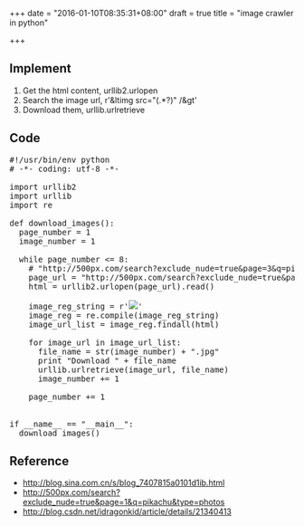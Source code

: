 +++
date = "2016-01-10T08:35:31+08:00"
draft = true
title = "image crawler in python"

+++



## Implement 

1. Get the html content, urllib2.urlopen
2. Search the image url, r'&ltimg src="(.*?)" /&gt'
3. Download them, urllib.urlretrieve

## Code
<pre>
#!/usr/bin/env python                                                                                                                                                                                               
# -*- coding: utf-8 -*-                                                                                                                                                                                             

import urllib2
import urllib
import re

def download_images():
  page_number = 1
  image_number = 1

  while page_number <= 8:
    # "http://500px.com/search?exclude_nude=true&page=3&q=pikachu&type=photos"                                                                                                                                      
    page_url = "http://500px.com/search?exclude_nude=true&page=" + str(page_number) + "&q=pikachu&type=photos"
    html = urllib2.urlopen(page_url).read()

    image_reg_string = r'<img src="(.*?)" />'
    image_reg = re.compile(image_reg_string)                                                                                                                                                                        
    image_url_list = image_reg.findall(html)

    for image_url in image_url_list:
      file_name = str(image_number) + ".jpg"
      print "Download " + file_name
      urllib.urlretrieve(image_url, file_name)
      image_number += 1

    page_number += 1


if __name__ == "__main__":
  download_images()
</pre>

## Reference

* <http://blog.sina.com.cn/s/blog_7407815a0101d1ib.html>
* <http://500px.com/search?exclude_nude=true&page=1&q=pikachu&type=photos>
* <http://blog.csdn.net/idragonkid/article/details/21340413>